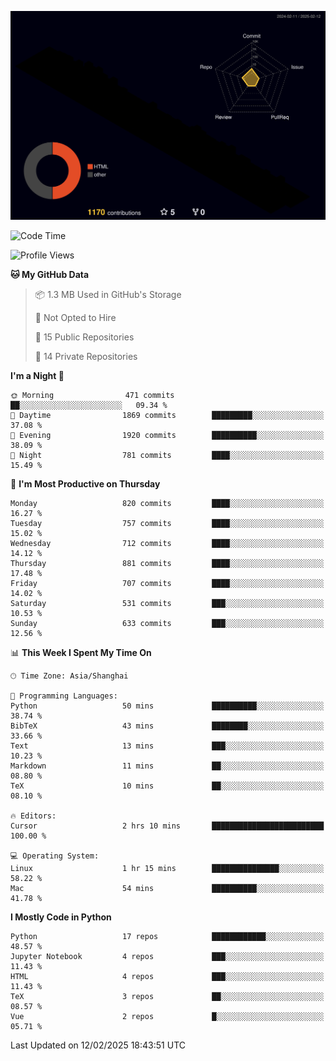 <!--![](https://raw.githubusercontent.com/BorisYang326/BorisYang326/output/github-contribution-grid-snake-dark.svg) -->
![](./profile-3d-contrib/profile-night-rainbow.svg)
<!--START_SECTION:waka-->
![Code Time](http://img.shields.io/badge/Code%20Time-772%20hrs%204%20mins-blue)

![Profile Views](http://img.shields.io/badge/Profile%20Views-0-blue)

**🐱 My GitHub Data** 

> 📦 1.3 MB Used in GitHub's Storage 
 > 
> 🚫 Not Opted to Hire
 > 
> 📜 15 Public Repositories 
 > 
> 🔑 14 Private Repositories 
 > 
**I'm a Night 🦉** 

```text
🌞 Morning                471 commits         ██░░░░░░░░░░░░░░░░░░░░░░░   09.34 % 
🌆 Daytime                1869 commits        █████████░░░░░░░░░░░░░░░░   37.08 % 
🌃 Evening                1920 commits        ██████████░░░░░░░░░░░░░░░   38.09 % 
🌙 Night                  781 commits         ████░░░░░░░░░░░░░░░░░░░░░   15.49 % 
```
📅 **I'm Most Productive on Thursday** 

```text
Monday                   820 commits         ████░░░░░░░░░░░░░░░░░░░░░   16.27 % 
Tuesday                  757 commits         ████░░░░░░░░░░░░░░░░░░░░░   15.02 % 
Wednesday                712 commits         ████░░░░░░░░░░░░░░░░░░░░░   14.12 % 
Thursday                 881 commits         ████░░░░░░░░░░░░░░░░░░░░░   17.48 % 
Friday                   707 commits         ████░░░░░░░░░░░░░░░░░░░░░   14.02 % 
Saturday                 531 commits         ███░░░░░░░░░░░░░░░░░░░░░░   10.53 % 
Sunday                   633 commits         ███░░░░░░░░░░░░░░░░░░░░░░   12.56 % 
```


📊 **This Week I Spent My Time On** 

```text
🕑︎ Time Zone: Asia/Shanghai

💬 Programming Languages: 
Python                   50 mins             ██████████░░░░░░░░░░░░░░░   38.74 % 
BibTeX                   43 mins             ████████░░░░░░░░░░░░░░░░░   33.66 % 
Text                     13 mins             ███░░░░░░░░░░░░░░░░░░░░░░   10.23 % 
Markdown                 11 mins             ██░░░░░░░░░░░░░░░░░░░░░░░   08.80 % 
TeX                      10 mins             ██░░░░░░░░░░░░░░░░░░░░░░░   08.10 % 

🔥 Editors: 
Cursor                   2 hrs 10 mins       █████████████████████████   100.00 % 

💻 Operating System: 
Linux                    1 hr 15 mins        ███████████████░░░░░░░░░░   58.22 % 
Mac                      54 mins             ██████████░░░░░░░░░░░░░░░   41.78 % 
```

**I Mostly Code in Python** 

```text
Python                   17 repos            ████████████░░░░░░░░░░░░░   48.57 % 
Jupyter Notebook         4 repos             ███░░░░░░░░░░░░░░░░░░░░░░   11.43 % 
HTML                     4 repos             ███░░░░░░░░░░░░░░░░░░░░░░   11.43 % 
TeX                      3 repos             ██░░░░░░░░░░░░░░░░░░░░░░░   08.57 % 
Vue                      2 repos             █░░░░░░░░░░░░░░░░░░░░░░░░   05.71 % 
```




 Last Updated on 12/02/2025 18:43:51 UTC
<!--END_SECTION:waka-->
